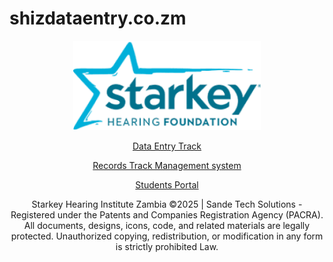 # shizdataentry.co.zm
<p align="center">
  <img src="shi.png" alt="Logo" width="300">
</p>

<p align="center">
  <a href="shi.html">Data Entry Track</a>
</p>

<p align="center">
  <a href="shizrms.html">Records Track Management system</a>
</p>


<p align="center">
  <a href="shi.html">Students Portal</a>
</p>

<p align="center">
 Starkey Hearing Institute Zambia  ©2025 | Sande Tech Solutions
  - Registered under the Patents and Companies Registration Agency (PACRA).  
  All documents, designs, icons, code, and related materials are legally protected.  
  Unauthorized copying, redistribution, or modification in any form is strictly prohibited Law.
</p>
